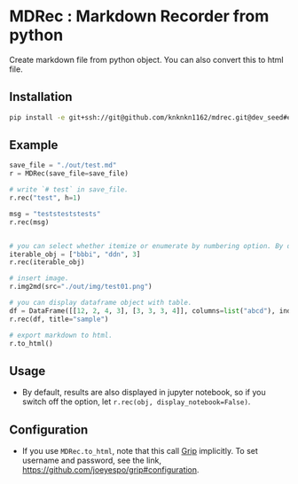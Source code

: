 # MDRec : Markdown Recorder from python

Create markdown file from python object.
You can also convert this to html file.

## Installation

```bash
pip install -e git+ssh://git@github.com/knknkn1162/mdrec.git@dev_seed#egg=mdrec-0.1dev
```

## Example

```python
save_file = "./out/test.md"
r = MDRec(save_file=save_file)

# write `# test` in save_file. 
r.rec("test", h=1)

msg = "teststeststests"
r.rec(msg)


# you can select whether itemize or enumerate by numbering option. By default, numbering=False.
iterable_obj = ["bbbi", "ddn", 3]
r.rec(iterable_obj)

# insert image.
r.img2md(src="./out/img/test01.png")

# you can display dataframe object with table. 
df = DataFrame([[12, 2, 4, 3], [3, 3, 3, 4]], columns=list("abcd"), index=["AB", "BB"])
r.rec(df, title="sample")

# export markdown to html.
r.to_html()
```

## Usage

+ By default, results are also displayed in jupyter notebook, so if you switch off the option, let `r.rec(obj, display_notebook=False)`.

## Configuration

+ If you use `MDRec.to_html`, note that this call [Grip](https://github.com/joeyespo/grip) implicitly. To set username and password, see the link, https://github.com/joeyespo/grip#configuration.

